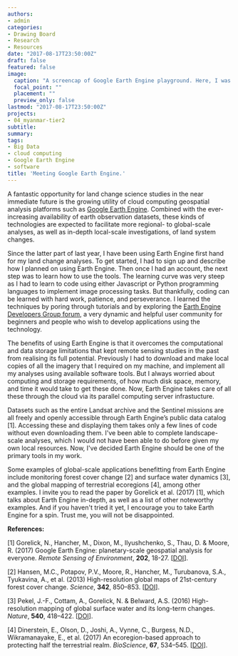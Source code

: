```yaml
---
authors:
- admin
categories:
- Drawing Board
- Research
- Resources
date: "2017-08-17T23:50:00Z"
draft: false
featured: false
image:
  caption: "A screencap of Google Earth Engine playground. Here, I was testing my script to classify land cover types in southern Myanmar using Landsat and ALOS-2/PALSAR-2 data. The left-panel shows your script directory of your repository; central-panel your script; right-panel the console and rasks where you see your results; and bottom-panel the display of images and maps."
  focal_point: ""
  placement: ""
  preview_only: false
lastmod: "2017-08-17T23:50:00Z"
projects:
- 04_myanmar-tier2
subtitle:
summary:
tags:
- Big Data
- cloud computing
- Google Earth Engine
- software
title: 'Meeting Google Earth Engine.'
---
```

A fantastic opportunity for land change science studies in the near immediate future is the growing utility of cloud computing geospatial analysis platforms such as [Google Earth Engine](https://earthengine.google.com). Combined with the ever-increasing availability of earth observation datasets, these kinds of technologies are expected to facilitate more regional- to global-scale analyses, as well as in-depth local-scale investigations, of land system changes.

Since the latter part of last year, I have been using Earth Engine first hand for my land change analyses. To get started, I had to sign up and describe how I planned on using Earth Engine. Then once I had an account, the next step was to learn how to use the tools. The learning curve was very steep as I had to learn to code using either Javascript or Python programming languages to implement image processing tasks. But thankfully, coding can be learned with hard work, patience, and perseverance. I learned the techniques by poring through tutorials and by exploring the [Earth Engine Developers Group forum](https://groups.google.com/forum/#!forum/google-earth-engine-developers), a very dynamic and helpful user community for beginners and people who wish to develop applications using the technology.

The benefits of using Earth Engine is that it overcomes the computational and data storage limitations that kept remote sensing studies in the past from realising its full potential. Previously I had to download and make local copies of all the imagery that I required on my machine, and implement all my analyses using available software tools. But I always worried about computing and storage requirements, of how much disk space, memory, and time it would take to get these done. Now, Earth Engine takes care of all these through the cloud via its parallel computing server infrastucture.

Datasets such as the entire Landsat archive and the Sentinel missions are all freely and openly accessible through Earth Engine’s public data catalog [1]. Accessing these and displaying them takes only a few lines of code without even downloading them. I've been able to complete landscape-scale analyses, which I would not have been able to do before given my own local resources. Now, I've decided Earth Engine should be one of the primary tools in my work.

Some examples of global-scale applications benefitting from Earth Engine include monitoring forest cover change [2] and surface water dynamics [3], and the global mapping of terrestrial ecoregions [4], among other examples. I invite you to read the paper by Gorelick et al. (2017) [1], which talks about Earth Engine in-depth, as well as a list of other noteworthy examples. And if you haven't tried it yet, I encourage you to take Earth Engine for a spin. Trust me, you will not be disappointed.

**References:**

[1] Gorelick, N., Hancher, M., Dixon, M., Ilyushchenko, S., Thau, D. & Moore, R. (2017) Google Earth Engine: planetary-scale geospatial analysis for everyone. *Remote Sensing of Environment*, **202**, 18-27. [[DOI](https://doi.org/10.1016/j.rse.2017.06.031)].

[2] Hansen, M.C., Potapov, P.V., Moore, R., Hancher, M., Turubanova, S.A., Tyukavina, A., et al. (2013) High-resolution global maps of 21st-century forest cover change. *Science*, **342**, 850–853. [[DOI](https://doi.org/10.1126/science.1244693)].

[3] Pekel, J.-F., Cottam, A., Gorelick, N. & Belward, A.S. (2016) High-resolution mapping of global surface water and its long-term changes. *Nature*, **540**, 418–422. [[DOI](https://doi.org/10.1038/nature20584)].

[4] Dinerstein, E., Olson, D., Joshi, A., Vynne, C., Burgess, N.D., Wikramanayake, E., et al. (2017) An ecoregion-based approach to protecting half the terrestrial realm. *BioScience*, **67**, 534–545. [[DOI](https://doi.org/10.1093/biosci/bix014)].
